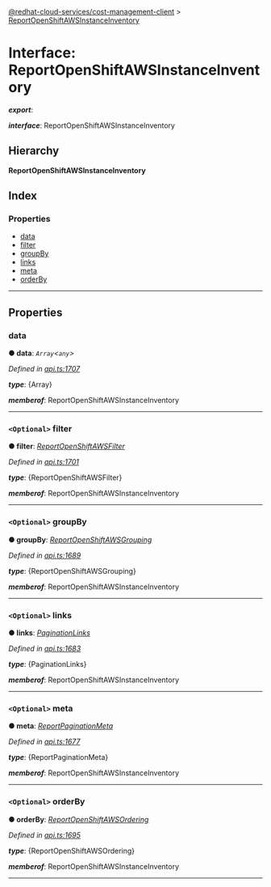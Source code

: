 [@redhat-cloud-services/cost-management-client](../README.md) > [ReportOpenShiftAWSInstanceInventory](../interfaces/reportopenshiftawsinstanceinventory.md)

# Interface: ReportOpenShiftAWSInstanceInventory

*__export__*: 

*__interface__*: ReportOpenShiftAWSInstanceInventory

## Hierarchy

**ReportOpenShiftAWSInstanceInventory**

## Index

### Properties

* [data](reportopenshiftawsinstanceinventory.md#data)
* [filter](reportopenshiftawsinstanceinventory.md#filter)
* [groupBy](reportopenshiftawsinstanceinventory.md#groupby)
* [links](reportopenshiftawsinstanceinventory.md#links)
* [meta](reportopenshiftawsinstanceinventory.md#meta)
* [orderBy](reportopenshiftawsinstanceinventory.md#orderby)

---

## Properties

<a id="data"></a>

###  data

**● data**: *`Array`<`any`>*

*Defined in [api.ts:1707](https://github.com/RedHatInsights/javascript-clients/blob/master/packages/cost-management/api.ts#L1707)*

*__type__*: {Array}

*__memberof__*: ReportOpenShiftAWSInstanceInventory

___
<a id="filter"></a>

### `<Optional>` filter

**● filter**: *[ReportOpenShiftAWSFilter](reportopenshiftawsfilter.md)*

*Defined in [api.ts:1701](https://github.com/RedHatInsights/javascript-clients/blob/master/packages/cost-management/api.ts#L1701)*

*__type__*: {ReportOpenShiftAWSFilter}

*__memberof__*: ReportOpenShiftAWSInstanceInventory

___
<a id="groupby"></a>

### `<Optional>` groupBy

**● groupBy**: *[ReportOpenShiftAWSGrouping](reportopenshiftawsgrouping.md)*

*Defined in [api.ts:1689](https://github.com/RedHatInsights/javascript-clients/blob/master/packages/cost-management/api.ts#L1689)*

*__type__*: {ReportOpenShiftAWSGrouping}

*__memberof__*: ReportOpenShiftAWSInstanceInventory

___
<a id="links"></a>

### `<Optional>` links

**● links**: *[PaginationLinks](paginationlinks.md)*

*Defined in [api.ts:1683](https://github.com/RedHatInsights/javascript-clients/blob/master/packages/cost-management/api.ts#L1683)*

*__type__*: {PaginationLinks}

*__memberof__*: ReportOpenShiftAWSInstanceInventory

___
<a id="meta"></a>

### `<Optional>` meta

**● meta**: *[ReportPaginationMeta](reportpaginationmeta.md)*

*Defined in [api.ts:1677](https://github.com/RedHatInsights/javascript-clients/blob/master/packages/cost-management/api.ts#L1677)*

*__type__*: {ReportPaginationMeta}

*__memberof__*: ReportOpenShiftAWSInstanceInventory

___
<a id="orderby"></a>

### `<Optional>` orderBy

**● orderBy**: *[ReportOpenShiftAWSOrdering](../modules/reportopenshiftawsordering.md)*

*Defined in [api.ts:1695](https://github.com/RedHatInsights/javascript-clients/blob/master/packages/cost-management/api.ts#L1695)*

*__type__*: {ReportOpenShiftAWSOrdering}

*__memberof__*: ReportOpenShiftAWSInstanceInventory

___

